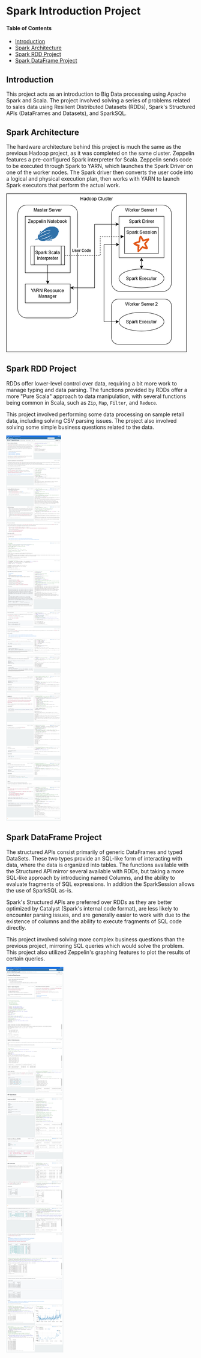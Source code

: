 # Spark Introduction Project
#### Table of Contents
* [Introduction](#introduction)
* [Spark Architecture](#spark-architecture)
* [Spark RDD Project](#spark-rdd-project)
* [Spark DataFrame Project](#spark-dataframe-project)

## Introduction
This project acts as an introduction to Big Data processing using Apache Spark and Scala.
The project involved solving a series of problems related to sales data using Resilient Distributed 
Datasets (RDDs), Spark's Structured APIs (DataFrames and Datasets), and SparkSQL.

## Spark Architecture
The hardware architecture behind this project is much the same as the previous Hadoop project, as it was completed
on the same cluster. Zeppelin features a pre-configured Spark interpreter for Scala. Zeppelin sends 
code to be executed through Spark to YARN, which launches the Spark Driver on one of the worker nodes.
The Spark driver then converts the user code into a logical and physical execution plan, then works 
with YARN to launch Spark executors that perform the actual work.

![Spark Architecture Diagram](assets/spark-architecture.png)

## Spark RDD Project
RDDs offer lower-level control over data, requiring a bit more work to manage typing and data parsing.
The functions provided by RDDs offer a more "Pure Scala" approach to data manipulation, with several
functions being common in Scala, such as `Zip`, `Map`, `Filter`, and `Reduce`.

This project involved performing some data processing on sample retail data, including solving CSV 
parsing issues. The project also involved solving some simple business questions related to the data.

![Zeppelin Worksheet RDDs](assets/zeppelin-worksheet-spark-rdds.png)

## Spark DataFrame Project
The structured APIs consist primarily of generic DataFrames and typed DataSets. These two types provide
an SQL-like form of interacting with data, where the data is organized into tables. The functions available
with the Structured API mirror several available with RDDs, but taking a more SQL-like approach by introducing
named Columns, and the ability to evaluate fragments of SQL expressions. In addition the SparkSession
allows the use of SparkSQL as-is.

Spark's Structured APIs are preferred over RDDs as they are better optimized by Catalyst (Spark's internal
code format), are less likely to encounter parsing issues, and are generally easier to work with due to 
the existence of columns and the ability to execute fragments of SQL code directly.

This project involved solving more complex business questions than the previous project, mirroring
SQL queries which would solve the problem. This project also utilized Zeppelin's graphing features
to plot the results of certain queries.

![Zeppelin Worksheet DFs](assets/zeppelin-worksheet-spark-dfs.png)